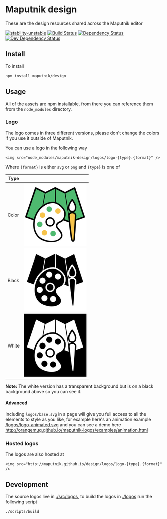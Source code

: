 # Maputnik design
These are the design resources shared across the Maputnik editor

[![stability-unstable](https://img.shields.io/badge/stability-unstable-yellow.svg)][stability]
[![Build Status](https://circleci.com/gh/maputnik/design.png?style=shield)][circleci]
[![Dependency Status](https://david-dm.org/maputnik/design.svg)][dm-prod]
[![Dev Dependency Status](https://david-dm.org/maputnik/design/dev-status.svg)][dm-dev]

[stability]:   https://github.com/orangemug/stability-badges#unstable
[circleci]:    https://circleci.com/gh/maputnik/design
[dm-prod]:     https://david-dm.org/maputnik/design
[dm-dev]:      https://david-dm.org/maputnik/design#info=devDependencies



## Install
To install

```
npm install maputnik/design
```


## Usage
All of the assets are npm installable, from there you can reference them from the `node_modules` directory.


### Logo
The logo comes in three different versions, please don't change the colors if you use it outside of Maputnik.

You can use a logo in the following way

```
<img src="node_modules/maputnik-design/logos/logo-{type}.{format}" />
```

Where `{format}` is either `svg` or `png` and `{type}` is one of

| Type  |                                                         |
| ----- | ------------------------------------------------------- |
| Color | <img src="/logos/logo-color.png" width="200" />         |
| Black | <img src="/logos/logo-black.png" width="200" />         |
| White | <img src="/logos/logo-white-debug.png" width="200" />   |

**Note:** The white version has a transparent background but is on a black background above so you can see it.


#### Advanced
Including `logos/base.svg` in a page will give you full access to all the elements to style as you like, for example here's an animation example [/logos/logo-animated.svg](/logos/logo-animated.svg) and you can see a demo here <http://orangemug.github.io/maputnik-logos/examples/animation.html>


### Hosted logos
The logos are also hosted at 

```
<img src="http://maputnik.github.io/design/logos/logo-{type}.{format}" />
```


## Development
The source logos live in [./src/logos](/src/logos), to build the logos in [./logos](/logos) run the following script

```
./scripts/build
```

